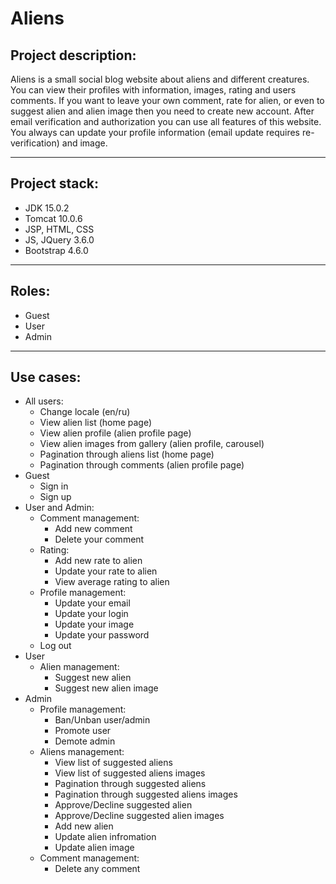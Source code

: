 # Aliens
## Project description:
Aliens is a small social blog website about aliens and different creatures. You can view their profiles with information, images, rating and users comments. If you want to leave your own comment, rate for alien, or even to suggest alien and alien image then you need to create new account. After email verification and authorization you can use all features of this website. You always can update your profile information (email update requires re-verification) and image.
____
## Project stack:
* JDK 15.0.2
* Tomcat 10.0.6
* JSP, HTML, CSS
* JS, JQuery 3.6.0
* Bootstrap 4.6.0
____
## Roles:
* Guest
* User
* Admin
____
## Use cases:
* All users:
  * Change locale (en/ru)
  * View alien list (home page)
  * View alien profile (alien profile page)
  * View alien images from gallery (alien profile, carousel)
  * Pagination through aliens list (home page)
  * Pagination through comments (alien profile page)
* Guest
  * Sign in
  * Sign up
* User and Admin:
  * Comment management:
    * Add new comment
    * Delete your comment
  * Rating:
    * Add new rate to alien
    * Update your rate to alien
    * View average rating to alien
  * Profile management:
    * Update your email
    * Update your login
    * Update your image
    * Update your password
  * Log out
* User
    * Alien management:
      * Suggest new alien
      * Suggest new alien image
* Admin
  * Profile management:
    * Ban/Unban user/admin
    * Promote user
    * Demote admin
  * Aliens management:
    * View list of suggested aliens
    * View list of suggested aliens images
    * Pagination through suggested aliens
    * Pagination through suggested aliens images
    * Approve/Decline suggested alien
    * Approve/Decline suggested alien images
    * Add new alien
    * Update alien infromation
    * Update alien image
  * Comment management:
    * Delete any comment




